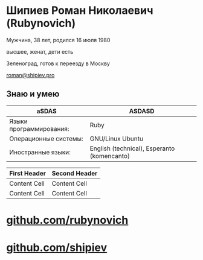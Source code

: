 # Шипиев Роман Николаевич (Rubynovich)

Мужчина, 38 лет, родился 16 июля 1980

высшее, женат, дети есть

Зеленоград, готов к переезду в Москву

[roman@shipiev.pro](roman@shipiev.pro)

## Знаю и умею

aSDAS|ASDASD
--- | ---
|Языки программирования:| Ruby |
|Операционные системы:| GNU/Linux Ubuntu |
|Иностранные языки:|English (technical), Esperanto (komencanto)|


First Header  | Second Header
------------- | -------------
Content Cell  | Content Cell
Content Cell  | Content Cell

# [github.com/rubynovich](//github.com/rubynovich)
# [github.com/shipiev](//github.com/shipiev)
